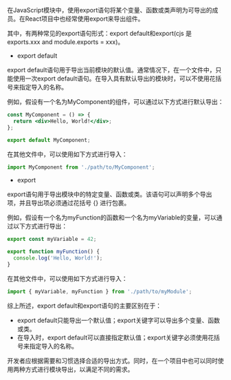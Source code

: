 在JavaScript模块中，使用export语句将某个变量、函数或类声明为可导出的成员。在React项目中也经常使用export来导出组件。

其中，有两种常见的export语句形式：export default和export(cjs 是 exports.xxx and module.exports = xxx)。

- export default

export default语句用于导出当前模块的默认值。通常情况下，在一个文件中，只能使用一次export default语句。在导入具有默认导出的模块时，可以不使用花括号来指定导入的名称。

例如，假设有一个名为MyComponent的组件，可以通过以下方式进行默认导出：

```jsx
const MyComponent = () => {
  return <div>Hello, World!</div>;
};

export default MyComponent;
```

在其他文件中，可以使用如下方式进行导入：

```jsx
import MyComponent from './path/to/MyComponent';
```

- export

export语句用于导出模块中的特定变量、函数或类。该语句可以声明多个导出项，并且导出项必须通过花括号 {} 进行包裹。

例如，假设有一个名为myFunction的函数和一个名为myVariable的变量，可以通过以下方式进行导出：

```jsx
export const myVariable = 42;

export function myFunction() {
  console.log('Hello, World!');
}
```

在其他文件中，可以使用如下方式进行导入：

```jsx
import { myVariable, myFunction } from './path/to/myModule';
```

综上所述，export default和export语句的主要区别在于：

- export default只能导出一个默认值；export关键字可以导出多个变量、函数或类。
- 在导入时，export default可以直接指定默认值；export关键字必须使用花括号来指定导入的名称。

开发者应根据需要和习惯选择合适的导出方式。同时，在一个项目中也可以同时使用两种方式进行模块导出，以满足不同的需求。